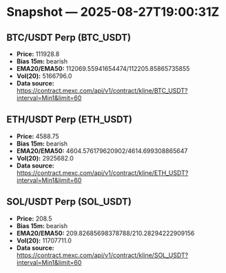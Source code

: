 # Snapshot — 2025-08-27T19:00:31Z

## BTC/USDT Perp (BTC_USDT)
- **Price:** 111928.8
- **Bias 15m:** bearish
- **EMA20/EMA50:** 112069.55941654474/112205.85865735855
- **Vol(20):** 5166796.0
- **Data source:** https://contract.mexc.com/api/v1/contract/kline/BTC_USDT?interval=Min1&limit=60

## ETH/USDT Perp (ETH_USDT)
- **Price:** 4588.75
- **Bias 15m:** bearish
- **EMA20/EMA50:** 4604.576179620902/4614.699308865647
- **Vol(20):** 2925682.0
- **Data source:** https://contract.mexc.com/api/v1/contract/kline/ETH_USDT?interval=Min1&limit=60

## SOL/USDT Perp (SOL_USDT)
- **Price:** 208.5
- **Bias 15m:** bearish
- **EMA20/EMA50:** 209.82685698378788/210.28294222909156
- **Vol(20):** 11707711.0
- **Data source:** https://contract.mexc.com/api/v1/contract/kline/SOL_USDT?interval=Min1&limit=60
